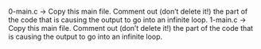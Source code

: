 0-main.c -> Copy this main file. Comment out (don’t delete it!) the part of the code that is causing the output to go into an infinite loop.
1-main.c -> Copy this main file. Comment out (don’t delete it!) the part of the code that is causing the output to go into an infinite loop.
